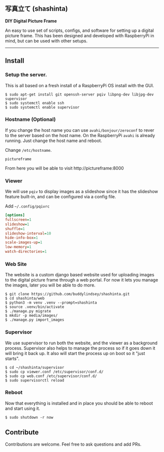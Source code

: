 <p align="center">
<h2>写真立て (shashinta)</h2>
<strong>DIY Digital Picture Frame</strong>
</p>

An easy to use set of scripts, configs, and software for setting up a digital picture frame. This has been designed and developed with RaspberryPi in mind, but can be used with other setups.

<hr />

## Install

### Setup the server.

This is all based on a fresh install of a RaspberryPi OS install with the GUI.

```shell
$ sudo apt-get install git openssh-server pqiv libpng-dev libjpg-dev supervisor
$ sudo systemctl enable ssh
$ sudo systemctl enable supervisor
```

### Hostname (Optional)

If you change the host name you can use `avahi/bonjour/zeroconf` to rever to the server based on the host name. On the RaspberryPi `avahi` is already running. Just change the host name and reboot.

Change `/etc/hostname`.

```
pictureframe
```

From here you will be able to visit http://pictureframe:8000

### Viewer

We will use `pqiv` to display images as a slideshow since it has the slideshow feature built-in, and can be configured via a config file.

Add `~/.config/pqivrc`

```ini
[options]
fullscreen=1
slideshow=1
shuffle=1
slideshow-interval=10
hide-info-box=1
scale-images-up=1
low-memory=1
watch-directories=1
```

### Web Site

The website is a custom django based website used for uploading images to the digital picture frame through a web portal. For now it lets you manage the images, later you will be able to do more.

```shell
$ git clone https://github.com/buddylindsey/shashinta.git
$ cd shashinta/web
$ python3 -m venv .venv --prompt=shashinta
$ source .venv/bin/activate
$ ./manage.py migrate
$ mkdir -p media/images/
$ ./manage.py import_images
```

### Supervisor

We use supervisor to run both the website, and the viewer as a background process. Supervisor also helps to manage the process so if it goes down it will bring it back up. It also will start the process up on boot so it "just starts".

```shell
$ cd ~/shashinta/supervisor
$ sudo cp viewer.conf /etc/supervisor/conf.d/
$ sudo cp web.conf /etc/supervisor/conf.d/
$ sudo supervisorctl reload
```

### Reboot

Now that everything is installed and in place you should be able to reboot and start using it.

```shell
$ sudo shutdown -r now
```

## Contribute

Contributions are welcome. Feel free to ask questions and add PRs.
